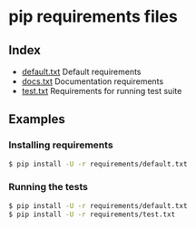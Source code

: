 # pip requirements files

## Index

- [default.txt](default.txt)
  Default requirements
- [docs.txt](docs.txt)
  Documentation requirements
- [test.txt](test.txt)
  Requirements for running test suite

## Examples

### Installing requirements

```bash
$ pip install -U -r requirements/default.txt
```

### Running the tests

```bash
$ pip install -U -r requirements/default.txt
$ pip install -U -r requirements/test.txt
```